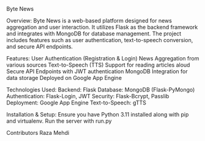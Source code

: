 Byte News

Overview:
Byte News is a web-based platform designed for news aggregation and user interaction. It utilizes Flask as the backend framework and integrates with MongoDB for database management. The project includes features such as user authentication, text-to-speech conversion, and secure API endpoints.

Features:
User Authentication (Registration & Login)
News Aggregation from various sources
Text-to-Speech (TTS) Support for reading articles aloud
Secure API Endpoints with JWT authentication
MongoDB Integration for data storage
Deployed on Google App Engine

Technologies Used:
Backend: Flask
Database: MongoDB (Flask-PyMongo)
Authentication: Flask-Login, JWT
Security: Flask-Bcrypt, Passlib
Deployment: Google App Engine
Text-to-Speech: gTTS

Installation & Setup:
Ensure you have Python 3.11 installed along with pip and virtualenv.
Run the server with run.py

Contributors
Raza Mehdi
